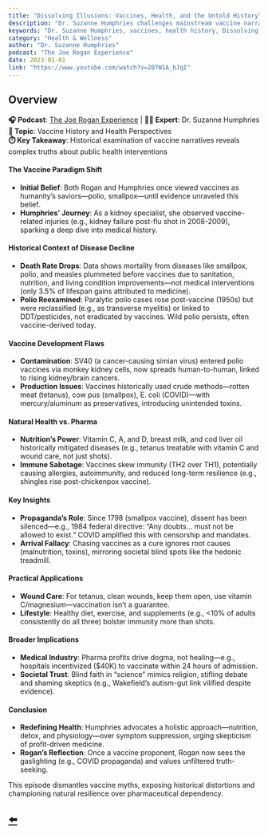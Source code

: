 ```yaml
---
title: "Dissolving Illusions: Vaccines, Health, and the Untold History"
description: "Dr. Suzanne Humphries challenges mainstream vaccine narratives with historical data and medical insights, exploring the complex history of vaccines and health."
keywords: "Dr. Suzanne Humphries, vaccines, health history, Dissolving Illusions, Joe Rogan, medical history"
category: "Health & Wellness"
author: "Dr. Suzanne Humphries"
podcast: "The Joe Rogan Experience"
date: 2023-01-01
link: "https://www.youtube.com/watch?v=207W1A_bJqI"
---
```


## Overview

**🎧 Podcast**: [The Joe Rogan Experience](https://www.youtube.com/@joerogan) | **👩‍⚕️ Expert**: Dr. Suzanne Humphries  
**🎯 Topic**: Vaccine History and Health Perspectives  
**⏱️ Key Takeaway**: Historical examination of vaccine narratives reveals complex truths about public health interventions

#### **The Vaccine Paradigm Shift**
- **Initial Belief**: Both Rogan and Humphries once viewed vaccines as humanity’s saviors—polio, smallpox—until evidence unraveled this belief.
- **Humphries’ Journey**: As a kidney specialist, she observed vaccine-related injuries (e.g., kidney failure post-flu shot in 2008-2009), sparking a deep dive into medical history.

#### **Historical Context of Disease Decline**
- **Death Rate Drops**: Data shows mortality from diseases like smallpox, polio, and measles plummeted before vaccines due to sanitation, nutrition, and living condition improvements—not medical interventions (only 3.5% of lifespan gains attributed to medicine).
- **Polio Reexamined**: Paralytic polio cases rose post-vaccine (1950s) but were reclassified (e.g., as transverse myelitis) or linked to DDT/pesticides, not eradicated by vaccines. Wild polio persists, often vaccine-derived today.

#### **Vaccine Development Flaws**
- **Contamination**: SV40 (a cancer-causing simian virus) entered polio vaccines via monkey kidney cells, now spreads human-to-human, linked to rising kidney/brain cancers.
- **Production Issues**: Vaccines historically used crude methods—rotten meat (tetanus), cow pus (smallpox), E. coli (COVID)—with mercury/aluminum as preservatives, introducing unintended toxins.

#### **Natural Health vs. Pharma**
- **Nutrition’s Power**: Vitamin C, A, and D, breast milk, and cod liver oil historically mitigated diseases (e.g., tetanus treatable with vitamin C and wound care, not just shots).
- **Immune Sabotage**: Vaccines skew immunity (TH2 over TH1), potentially causing allergies, autoimmunity, and reduced long-term resilience (e.g., shingles rise post-chickenpox vaccine).

#### **Key Insights**
- **Propaganda’s Role**: Since 1798 (smallpox vaccine), dissent has been silenced—e.g., 1984 federal directive: “Any doubts… must not be allowed to exist.” COVID amplified this with censorship and mandates.
- **Arrival Fallacy**: Chasing vaccines as a cure ignores root causes (malnutrition, toxins), mirroring societal blind spots like the hedonic treadmill.

#### **Practical Applications**
- **Wound Care**: For tetanus, clean wounds, keep them open, use vitamin C/magnesium—vaccination isn’t a guarantee.
- **Lifestyle**: Healthy diet, exercise, and supplements (e.g., <10% of adults consistently do all three) bolster immunity more than shots.

#### **Broader Implications**
- **Medical Industry**: Pharma profits drive dogma, not healing—e.g., hospitals incentivized ($40K) to vaccinate within 24 hours of admission.
- **Societal Trust**: Blind faith in “science” mimics religion, stifling debate and shaming skeptics (e.g., Wakefield’s autism-gut link vilified despite evidence).

#### **Conclusion**
- **Redefining Health**: Humphries advocates a holistic approach—nutrition, detox, and physiology—over symptom suppression, urging skepticism of profit-driven medicine.
- **Rogan’s Reflection**: Once a vaccine proponent, Rogan now sees the gaslighting (e.g., COVID propaganda) and values unfiltered truth-seeking.

This episode dismantles vaccine myths, exposing historical distortions and championing natural resilience over pharmaceutical dependency.

## [⬅️](/)